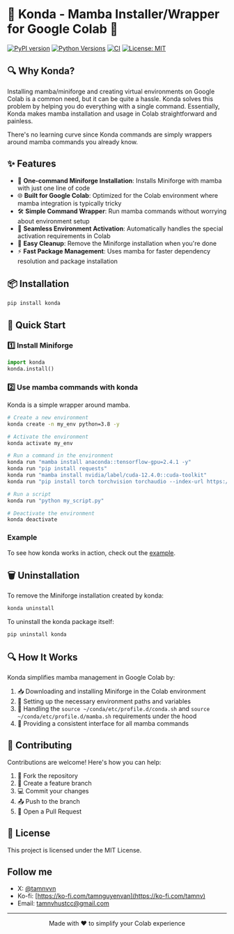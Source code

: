 # 🐍 Konda - Mamba Installer/Wrapper for Google Colab 🚀

[![PyPI version](https://badge.fury.io/py/konda.svg)](https://badge.fury.io/py/konda)
[![Python Versions](https://img.shields.io/pypi/pyversions/konda.svg)](https://pypi.org/project/konda/)
[![CI](https://github.com/tamnguyenvan/konda/actions/workflows/publish.yml/badge.svg)](https://github.com/tamnguyenvan/konda/actions)
[![License: MIT](https://img.shields.io/badge/License-MIT-yellow.svg)](https://opensource.org/licenses/MIT)

## 🔍 Why Konda?

Installing mamba/miniforge and creating virtual environments on Google Colab is a common need, but it can be quite a hassle. Konda solves this problem by helping you do everything with a single command. Essentially, Konda makes mamba installation and usage in Colab straightforward and painless.

There's no learning curve since Konda commands are simply wrappers around mamba commands you already know.

## ✨ Features

- 🔄 **One-command Miniforge Installation**: Installs Miniforge with mamba with just one line of code
- 🌐 **Built for Google Colab**: Optimized for the Colab environment where mamba integration is typically tricky 
- 🛠️ **Simple Command Wrapper**: Run mamba commands without worrying about environment setup
- 🚀 **Seamless Environment Activation**: Automatically handles the special activation requirements in Colab
- 🧹 **Easy Cleanup**: Remove the Miniforge installation when you're done
- ⚡ **Fast Package Management**: Uses mamba for faster dependency resolution and package installation

## 📦 Installation

```bash
pip install konda
```

## 🚀 Quick Start

### 1️⃣ Install Miniforge

```python
import konda
konda.install()
```

### 2️⃣ Use mamba commands with konda
Konda is a simple wrapper around mamba.
```bash
# Create a new environment
konda create -n my_env python=3.8 -y

# Activate the environment
konda activate my_env

# Run a command in the environment
konda run "mamba install anaconda::tensorflow-gpu=2.4.1 -y"
konda run "pip install requests"
konda run "mamba install nvidia/label/cuda-12.4.0::cuda-toolkit"
konda run "pip install torch torchvision torchaudio --index-url https://download.pytorch.org/whl/cu124"

# Run a script
konda run "python my_script.py"

# Deactivate the environment
konda deactivate
```

### Example
To see how konda works in action, check out the [example](https://github.com/tamnguyenvan/konda/blob/main/assets/example.ipynb).

## 🗑️ Uninstallation

To remove the Miniforge installation created by konda:

```bash
konda uninstall
```

To uninstall the konda package itself:

```bash
pip uninstall konda
```

## 🔍 How It Works

Konda simplifies mamba management in Google Colab by:

1. 📥 Downloading and installing Miniforge in the Colab environment
2. 🔧 Setting up the necessary environment paths and variables
3. 🔄 Handling the `source ~/conda/etc/profile.d/conda.sh` and `source ~/conda/etc/profile.d/mamba.sh` requirements under the hood
4. 🚀 Providing a consistent interface for all mamba commands

## 🤝 Contributing

Contributions are welcome! Here's how you can help:

1. 🍴 Fork the repository
2. 🔧 Create a feature branch
3. 💻 Commit your changes
4. 📤 Push to the branch
5. 🔄 Open a Pull Request

## 📝 License

This project is licensed under the MIT License.

## Follow me
- X: [@tamnvvn](https://x.com/tamnvvn)
- Ko-fi: [https://ko-fi.com/tamnguyenvan](https://ko-fi.com/tamnv)
- Email: [tamnvhustcc@gmail.com](mailto:tamnvhustcc@gmail.com)

---

<p align="center">Made with ❤️ to simplify your Colab experience</p>